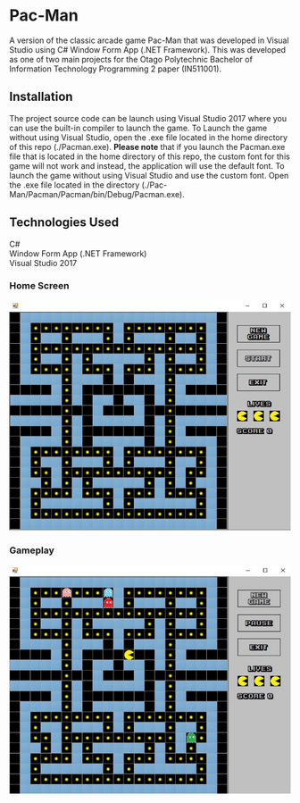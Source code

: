 # Pac-Man
A version of the classic arcade game Pac-Man that was developed in Visual Studio using C# Window Form App (.NET Framework). This was developed as one of two main projects for the Otago Polytechnic Bachelor of Information Technology Programming 2 paper (IN511001). 

## Installation
The project source code can be launch using Visual Studio 2017 where you can use the built-in compiler to launch the game. To Launch the game without using Visual Studio, open the .exe file located in the home directory of this repo (./Pacman.exe). __Please note__ that if you launch the Pacman.exe file that is located in the home directory of this repo, the custom font for this game will not work and instead, the application will use the default font. To launch the game without using Visual Studio and use the custom font. Open the .exe file located in the directory (./Pac-Man/Pacman/Pacman/bin/Debug/Pacman.exe).

## Technologies Used  
C#  
Window Form App (.NET Framework)  
Visual Studio 2017    

### Home Screen

![Home Screen](./Images/HomeScreen.JPG)

### Gameplay

![Game Screen](./Images/Gameplay.JPG)